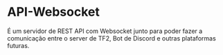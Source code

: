 # API-Websocket
É um servidor de REST API com Websocket junto para poder fazer a comunicação entre o server de TF2, Bot de Discord e outras plataformas futuras.
